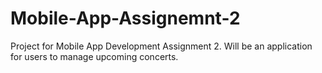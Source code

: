 # Mobile-App-Assignemnt-2
Project for Mobile App Development Assignment 2. Will be an application for users to manage upcoming concerts.
